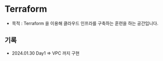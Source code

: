 # Terraform
- 목적 : Terraform 을 이용해 클라우드 인프라를 구축하는 훈련을 하는 공간입니다.

## 기록
- 2024.01.30 Day1 => VPC 까지 구현
